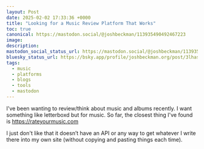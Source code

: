 ```yaml
---
layout: Post
date: 2025-02-02 17:33:36 +0000
title: "Looking for a Music Review Platform That Works"
toc: true
canonical: https://mastodon.social/@joshbeckman/113935490492467223
image: 
description: 
mastodon_social_status_url: https://mastodon.social/@joshbeckman/113935490492467223
bluesky_status_url: https://bsky.app/profile/joshbeckman.org/post/3lhaszg652g2w
tags:
  - music
  - platforms
  - blogs
  - tools
  - mastodon
---
```


<p>I&#39;ve been wanting to review/think about music and albums recently. I want something like letterboxd but for music. So far, the closest thing I&#39;ve found is <a href="https://rateyourmusic.com" target="_blank" rel="nofollow noopener" translate="no"><span class="invisible">https://</span><span class="">rateyourmusic.com</span><span class="invisible"></span></a></p><p>I just don&#39;t like that it doesn’t have an API or any way to get whatever I write there into my own site (without copying and pasting things each time).</p>
